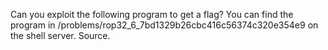 Can you exploit the following program to get a flag? You can find the program in /problems/rop32_6_7bd1329b26cbc416c56374c320e354e9 on the shell server. Source.



